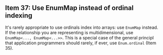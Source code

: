 ## Item 37: Use EnumMap instead of ordinal indexing

It's rarely appropriate to use ordinals index into arrays:
use `EnumMap` instead. If the relationship you are representing is multidimensional,
use `EnumMap<..., EnumMap<...>>`. This is a special case of the general principl
that application programmers should rarely, if ever, use `Enum.ordinal` (Item 35).
